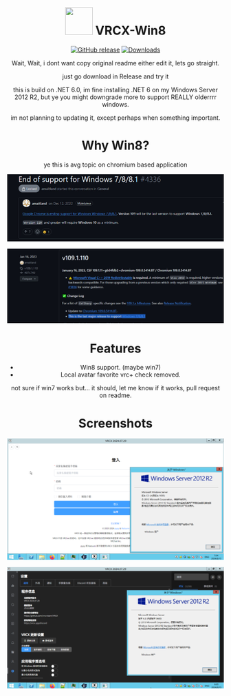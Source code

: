 <div align="center">

# <img src="https://raw.githubusercontent.com/vrcx-team/VRCX/master/VRCX.ico" width="64" height="64"> </img> VRCX-Win8

[![GitHub release](https://img.shields.io/github/release/extremeblackliu/VRCX-Win8.svg)](https://github.com/extremeblackliu/VRCX-Win8/releases/latest)
[![Downloads](https://img.shields.io/github/downloads/extremeblackliu/VRCX-Win8/total?color=6451f1)](https://github.com/extremeblackliu/VRCX-Win8/releases/latest)

Wait, Wait, i dont want copy original readme either edit it, lets go straight.

just go download in Release and try it

this is build on .NET 6.0, im fine installing .NET 6 on my Windows Server 2012 R2, but ye you might downgrade more to support REALLY olderrrr windows.

im not planning to updating it, except perhaps when something important.

# Why Win8?
ye this is avg topic on chromium based application

![3](https://raw.githubusercontent.com/extremeblackliu/VRCX-Win8/main/images/3.jpg)

![4](https://raw.githubusercontent.com/extremeblackliu/VRCX-Win8/main/images/4.jpg)


# Features
- Win8 support. (maybe win7)
- Local avatar favorite vrc+ check removed.

not sure if win7 works but... it should, let me know if it works, pull request on readme.

# Screenshots

![login](https://raw.githubusercontent.com/extremeblackliu/VRCX-Win8/main/images/1.png)

![version](https://raw.githubusercontent.com/extremeblackliu/VRCX-Win8/main/images/2.png)
